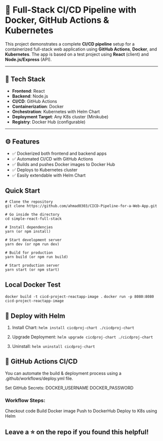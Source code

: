 # 🚀 Full-Stack CI/CD Pipeline with Docker, GitHub Actions & Kubernetes

This project demonstrates a complete **CI/CD pipeline** setup for a containerized full-stack web application using **GitHub Actions**, **Docker**, and **Kubernetes**. The app is based on a test project using **React** (client) and **Node.js/Express** (API).

---

## 🧱 Tech Stack

- **Frontend**: React
- **Backend**: Node.js
- **CI/CD**: GitHub Actions
- **Containerization**: Docker
- **Orchestration**: Kubernetes with Helm Chart
- **Deployment Target**: Any K8s cluster (Minikube)
- **Registry**: Docker Hub (configurable)

---

## ⚙️ Features

- ✅ Dockerized both frontend and backend apps
- ✅ Automated CI/CD with GitHub Actions
- ✅ Builds and pushes Docker images to Docker Hub
- ✅ Deploys to Kubernetes cluster
- ✅ Easily extendable with Helm Chart


## Quick Start
```
# Clone the repository
git clone https://github.com/ahmad0303/CICD-Pipeline-for-a-Web-App.git

# Go inside the directory
cd simple-react-full-stack

# Install dependencies
yarn (or npm install)

# Start development server
yarn dev (or npm run dev)

# Build for production
yarn build (or npm run build)

# Start production server
yarn start (or npm start)
```

## Local Docker Test
```docker build -t cicd-project-reactapp-image .```
```docker run -p 8080:8080 cicd-project-reactapp-image```


## 🚀 Deploy with Helm

1. Install Chart:
```helm install cicdproj-chart ./cicdproj-chart```

2. Upgrade Deployment:
```helm upgrade cicdproj-chart ./cicdproj-chart```

3. Uninstall:
```helm uninstall cicdproj-chart```


## 🔐 GitHub Actions CI/CD
You can automate the build & deployment process using a .github/workflows/deploy.yml file.

Set GitHub Secrets:
DOCKER_USERNAME
DOCKER_PASSWORD

### Workflow Steps:
Checkout code
Build Docker image
Push to DockerHub
Deploy to K8s using Helm


## Leave a ⭐ on the repo if you found this helpful!
